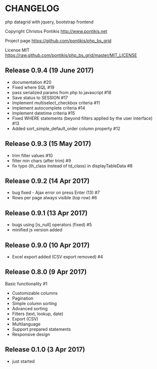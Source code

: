 CHANGELOG
===========

php datagrid with jquery, bootstrap frontend

Copyright Christos Pontikis http://www.pontikis.net

Project page https://github.com/pontikis/php_bs_grid

License MIT https://raw.github.com/pontikis/php_bs_grid/master/MIT_LICENSE


Release 0.9.4 (19 June 2017)
--------------------------

* documentation #20
* Fixed where SQL #19
* pass serialized params from php to javascript #18
* Save status to SESSION #17
* Implement multiselect_checkbox criteria #11
* Implement autocomplete criteria #14
* Implement datetime criteria #15
* Fixed WHERE statements (beyond filters applied by the user interface) #13
* Added sort_simple_default_order column property #12


Release 0.9.3 (15 May 2017)
--------------------------

* trim filter values #10
* filter min chars (after trim) #9
* fix typo (th_class instead of td_class) in displayTableData #8


Release 0.9.2 (14 Apr 2017)
--------------------------

* bug fixed - Ajax error on press Enter (13) #7
* Rows per page always visible (top row) #6


Release 0.9.1 (13 Apr 2017)
--------------------------

* bugs using [is_null] operators (fixed) #5
* minified js version added


Release 0.9.0 (10 Apr 2017)
--------------------------

* Excel export added (CSV export removed) #4

Release 0.8.0 (9 Apr 2017)
--------------------------

Basic functionality #1

* Customizable columns
* Pagination
* Simple column sorting
* Advanced sorting
* Filters (text, lookup, date)
* Export (CSV)
* Multilanguage
* Support prepared statements
* Responsive design


Release 0.1.0 (3 Apr 2017)
-------------------------

* just started
